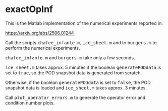 # exactOpInf

This is the Matlab implementation of the numerical experiments reported in: 

https://arxiv.org/abs/2506.01244

Call the scripts <tt>chafee_infante.m</tt>, <tt>ice_sheet.m</tt> and to <tt>burgers.m</tt> to perform the numerical experiments.

<tt>chafee_infante.m</tt> and <tt>burgers.m</tt> take only a few seconds.

<tt>ice_sheet.m</tt> takes approx. 5 minutes if the boolean <tt>generatePODdata</tt> is set to  <tt>true</tt>, so the POD snapshot data is generated from scratch.

Otherwise, if the boolean <tt>generatePODdata</tt> is set to  <tt>false</tt>, the POD snapshot data is loaded and <tt>ice_sheet.m</tt> takes approx. 3 minutes.

Call <tt>plot_operator_errors.m</tt> to generate the operator error and condition number plots.
